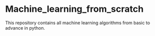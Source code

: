 # Machine_learning_from_scratch
This repository contains all machine learning algorithms from basic to advance in python.
